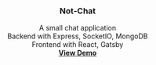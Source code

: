 <div align="center">
  <h3 align="center">Not-Chat</h3>
  <p align="center">
    A small chat application 
    <br />
    Backend with Express, SocketIO, MongoDB 
    <br />
    Frontend with React, Gatsby
    <br />
    <a href="https://not-chat-io.herokuapp.com/"><strong>View Demo</strong></a>
    <br />
  </p>
</div>

